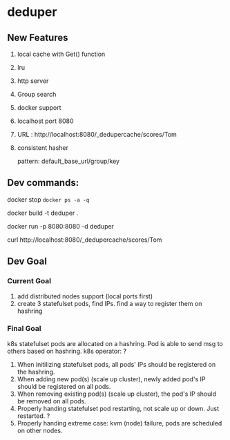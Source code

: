 # deduper

## New Features

1. local cache with Get() function
2. lru 
3. http server
4. Group search
5. docker support
6. localhost port 8080
7. URL : http://localhost:8080/_dedupercache/scores/Tom
8. consistent hasher

    pattern: default_base_url/group/key

## Dev commands:


  docker stop `docker ps -a -q`

  docker build -t deduper .

  docker run -p 8080:8080 -d deduper

  curl http://localhost:8080/_dedupercache/scores/Tom
  
 ## Dev Goal
 
 ### Current Goal
 
  1. add distributed nodes support (local ports first)
  2. create 3 statefulset pods, find IPs. find a way to register them on hashring
 
 ### Final Goal
 
   k8s statefulset pods are allocated on a hashring. Pod is able to send msg to others based on hashring.
   k8s operator: ?
   1. When initilizing statefulset pods, all pods' IPs should be registered on the hashring. 
   2. When adding new pod(s) (scale up cluster), newly added pod's IP should be registered on all pods.
   3. When removing existing pod(s) (scale up cluster), the pod's IP should be removed on all pods.
   4. Properly handing statefulset pod restarting, not scale up or down. Just restarted. ?
   5. Properly handing extreme case: kvm (node) failure, pods are scheduled on other nodes.
